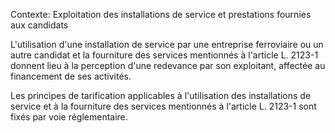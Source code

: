 Contexte: Exploitation des installations de service et prestations fournies aux candidats

L'utilisation d'une installation de service par une entreprise ferroviaire ou un autre candidat et la fourniture des services mentionnés à l'article L. 2123-1 donnent lieu à la perception d'une redevance par son exploitant, affectée au financement de ses activités.

Les principes de tarification applicables à l'utilisation des installations de service et à la fourniture des services mentionnés à l'article L. 2123-1 sont fixés par voie réglementaire.